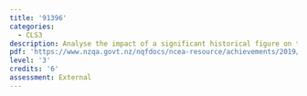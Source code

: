 ```yaml
---
title: '91396'
categories:
  - CLS3
description: Analyse the impact of a significant historical figure on the classical world
pdf: 'https://www.nzqa.govt.nz/nqfdocs/ncea-resource/achievements/2019/as91396.pdf'
level: '3'
credits: '6'
assessment: External
---
```


